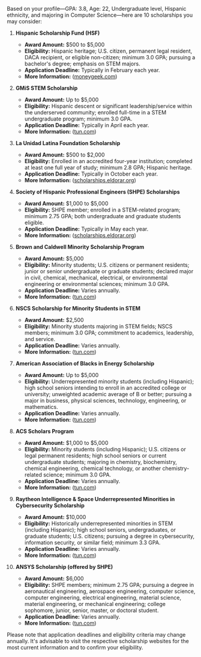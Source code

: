 Based on your profile—GPA: 3.8, Age: 22, Undergraduate level, Hispanic ethnicity, and majoring in Computer Science—here are 10 scholarships you may consider:

1. **Hispanic Scholarship Fund (HSF)**
   - **Award Amount:** $500 to $5,000
   - **Eligibility:** Hispanic heritage; U.S. citizen, permanent legal resident, DACA recipient, or eligible non-citizen; minimum 3.0 GPA; pursuing a bachelor's degree; emphasis on STEM majors.
   - **Application Deadline:** Typically in February each year.
   - **More Information:** ([moneygeek.com](https://www.moneygeek.com/financial-planning/paying-for-college/scholarship-resources/hispanic-students/?utm_source=openai))

2. **GMiS STEM Scholarship**
   - **Award Amount:** Up to $5,000
   - **Eligibility:** Hispanic descent or significant leadership/service within the underserved community; enrolled full-time in a STEM undergraduate program; minimum 3.0 GPA.
   - **Application Deadline:** Typically in April each year.
   - **More Information:** ([tun.com](https://www.tun.com/scholarships/11-scholarships-for-hispanic-in-stem-students/?utm_source=openai))

3. **La Unidad Latina Foundation Scholarship**
   - **Award Amount:** $500 to $2,000
   - **Eligibility:** Enrolled in an accredited four-year institution; completed at least one full year of study; minimum 2.8 GPA; Hispanic heritage.
   - **Application Deadline:** Typically in October each year.
   - **More Information:** ([scholarships.eldorar.org](https://scholarships.eldorar.org/post/top-scholarships-for-hispanic-students-unlock-your-educational-opportunities/?utm_source=openai))

4. **Society of Hispanic Professional Engineers (SHPE) Scholarships**
   - **Award Amount:** $1,000 to $5,000
   - **Eligibility:** SHPE member; enrolled in a STEM-related program; minimum 2.75 GPA; both undergraduate and graduate students eligible.
   - **Application Deadline:** Typically in May each year.
   - **More Information:** ([scholarships.eldorar.org](https://scholarships.eldorar.org/post/top-scholarships-for-hispanic-students-unlock-your-educational-opportunities/?utm_source=openai))

5. **Brown and Caldwell Minority Scholarship Program**
   - **Award Amount:** $5,000
   - **Eligibility:** Minority students; U.S. citizens or permanent residents; junior or senior undergraduate or graduate students; declared major in civil, chemical, mechanical, electrical, or environmental engineering or environmental sciences; minimum 3.0 GPA.
   - **Application Deadline:** Varies annually.
   - **More Information:** ([tun.com](https://www.tun.com/scholarships/11-scholarships-for-hispanic-in-stem-students/?utm_source=openai))

6. **NSCS Scholarship for Minority Students in STEM**
   - **Award Amount:** $2,500
   - **Eligibility:** Minority students majoring in STEM fields; NSCS members; minimum 3.0 GPA; commitment to academics, leadership, and service.
   - **Application Deadline:** Varies annually.
   - **More Information:** ([tun.com](https://www.tun.com/scholarships/11-scholarships-for-hispanic-in-stem-students/?utm_source=openai))

7. **American Association of Blacks in Energy Scholarship**
   - **Award Amount:** Up to $5,000
   - **Eligibility:** Underrepresented minority students (including Hispanic); high school seniors intending to enroll in an accredited college or university; unweighted academic average of B or better; pursuing a major in business, physical sciences, technology, engineering, or mathematics.
   - **Application Deadline:** Varies annually.
   - **More Information:** ([tun.com](https://www.tun.com/scholarships/11-scholarships-for-hispanic-in-stem-students/?utm_source=openai))

8. **ACS Scholars Program**
   - **Award Amount:** $1,000 to $5,000
   - **Eligibility:** Minority students (including Hispanic); U.S. citizens or legal permanent residents; high school seniors or current undergraduate students; majoring in chemistry, biochemistry, chemical engineering, chemical technology, or another chemistry-related science; minimum 3.0 GPA.
   - **Application Deadline:** Varies annually.
   - **More Information:** ([tun.com](https://www.tun.com/scholarships/11-scholarships-for-hispanic-in-stem-students/?utm_source=openai))

9. **Raytheon Intelligence & Space Underrepresented Minorities in Cybersecurity Scholarship**
   - **Award Amount:** $10,000
   - **Eligibility:** Historically underrepresented minorities in STEM (including Hispanic); high school seniors, undergraduates, or graduate students; U.S. citizens; pursuing a degree in cybersecurity, information security, or similar field; minimum 3.3 GPA.
   - **Application Deadline:** Varies annually.
   - **More Information:** ([tun.com](https://www.tun.com/scholarships/11-scholarships-for-hispanic-in-stem-students/?utm_source=openai))

10. **ANSYS Scholarship (offered by SHPE)**
    - **Award Amount:** $6,000
    - **Eligibility:** SHPE members; minimum 2.75 GPA; pursuing a degree in aeronautical engineering, aerospace engineering, computer science, computer engineering, electrical engineering, material science, material engineering, or mechanical engineering; college sophomore, junior, senior, master, or doctoral student.
    - **Application Deadline:** Varies annually.
    - **More Information:** ([tun.com](https://www.tun.com/scholarships/11-scholarships-for-hispanic-in-stem-students/?utm_source=openai))

Please note that application deadlines and eligibility criteria may change annually. It's advisable to visit the respective scholarship websites for the most current information and to confirm your eligibility. 